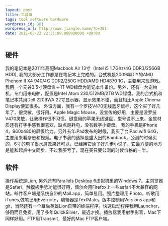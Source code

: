 ```yaml
---
layout: post
title: 工具癖
tags: tool software hardware
wordpress_id: 301
wordpress_url: http://www.jiangle.name/?p=301
date: 2011-08-22 22:21:09.000000000 +08:00
---
```

## 硬件 ##
我的笔记本是2011年高配Macbook Air 13寸（Intel i5 1.7Ghz/4G DDR3/256GB HDD), 我的大部分工作都是在笔记本上完成的。台式机是2009年DIY的AMD Phenom II X4 940/4G DDR2/250G HDD/AMD HD4870 1G，主要用来玩游戏。我用一个元谷3.5寸硬盘盒＋1T WD绿盘为笔记本作备份。另外，还有一台宠物机，专门用来电驴，配置是Intel Atom 230/512MB/2TB WD绿盘。我的台式机和笔记本共用Dell 2209WA 22寸显示器，显示效果不错，而且相比Apple Cinema Display便宜很多。
外设方面，我有一个罗技V470无线蓝牙鼠标，这个买了好几年了，很灵敏，很好用。Apple Magic Mouse，没宣传的好用，主要是没罗技V470灵敏，让我操作很不习惯。键盘用的苹果无线键盘，型号说不上来，金属材质还有打字手感我很喜欢，缺点是耗电，没有数字小键盘。
我的手机是iPhone 4，960x480的屏很给力。另外去年iPad发布的时候，我买了台iPad wifi 64G，主要用来看杂志和视频。电子书我的选择是盛大出的Bambook，公测的时候买的，6寸的电子墨水屏效果还可以，已经用它读了好几步小说了，它最方便的地方是能和起点中文同步，不过我买亏了，现在买只要公测的时候价格的一半。
## 软件 ##
操作系统是Lion, 另外还有Parallels Desktop 6虚拟机里的Windows 7。主浏览器是Safari，触摸板手势功能很好用，偶尔会用Firefox上一些safari不太兼容的网站。邮件客户端是系统自带的Mail.app，简单易用。照片整理用iPhoto，听歌用iTunes,做笔记用Evernote，编辑器是TextMate。版本控制用Versions app和 git，当然还有一个幕后英雄Lion自带的终端程序。快速启动程序我用Launcher，够用而且免费，用了多年QuickSilver，最近才换。播放器我用射手影音，Mac下同样好用。FTP用Transmit，最好的Mac FTP客户端。